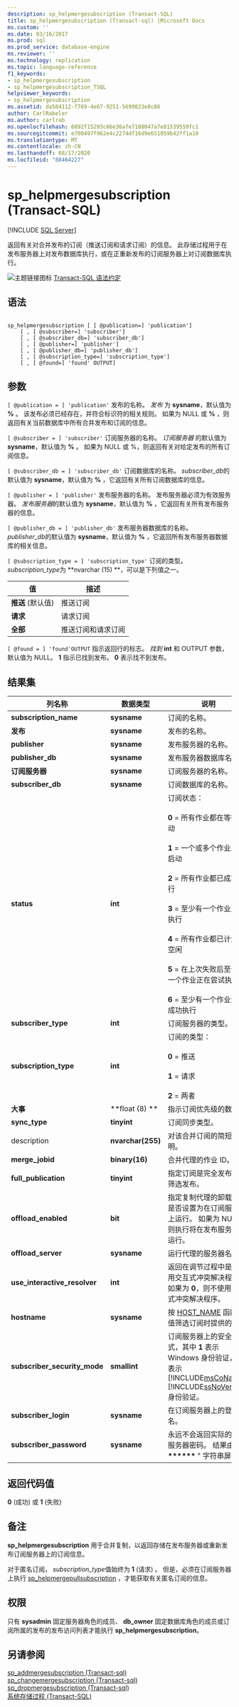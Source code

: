 ```yaml
---
description: sp_helpmergesubscription (Transact-SQL)
title: sp_helpmergesubscription (Transact-sql) |Microsoft Docs
ms.custom: ''
ms.date: 03/16/2017
ms.prod: sql
ms.prod_service: database-engine
ms.reviewer: ''
ms.technology: replication
ms.topic: language-reference
f1_keywords:
- sp_helpmergesubscription
- sp_helpmergesubscription_TSQL
helpviewer_keywords:
- sp_helpmergesubscription
ms.assetid: da564112-f769-4e67-9251-5699823e8c86
author: CarlRabeler
ms.author: carlrab
ms.openlocfilehash: 6892f15293c66e36afe7108047a7e81539559fc1
ms.sourcegitcommit: e700497f962e4c2274df16d9e651059b42ff1a10
ms.translationtype: MT
ms.contentlocale: zh-CN
ms.lasthandoff: 08/17/2020
ms.locfileid: "88464227"
---
```

# <a name="sp_helpmergesubscription-transact-sql"></a>sp_helpmergesubscription (Transact-SQL)
[!INCLUDE [SQL Server](../../includes/applies-to-version/sqlserver.md)]

  返回有关对合并发布的订阅（推送订阅和请求订阅）的信息。 此存储过程用于在发布服务器上对发布数据库执行，或在正重新发布的订阅服务器上对订阅数据库执行。  
  
 ![主题链接图标](../../database-engine/configure-windows/media/topic-link.gif "“主题链接”图标") [Transact-SQL 语法约定](../../t-sql/language-elements/transact-sql-syntax-conventions-transact-sql.md)  
  
## <a name="syntax"></a>语法  
  
```  
  
sp_helpmergesubscription [ [ @publication=] 'publication']  
    [ , [ @subscriber=] 'subscriber']  
    [ , [ @subscriber_db=] 'subscriber_db']  
    [ , [ @publisher=] 'publisher']  
    [ , [ @publisher_db=] 'publisher_db']  
    [ , [ @subscription_type=] 'subscription_type']  
    [ , [ @found=] 'found' OUTPUT]  
```  
  
## <a name="arguments"></a>参数  
`[ @publication = ] 'publication'` 发布的名称。 *发布* 为 **sysname**，默认值为 **%** 。 该发布必须已经存在，并符合标识符的相关规则。 如果为 NULL 或 **%** ，则返回有关当前数据库中所有合并发布和订阅的信息。  
  
`[ @subscriber = ] 'subscriber'` 订阅服务器的名称。 *订阅服务器* 的默认值为 **sysname**，默认值为 **%** 。 如果为 NULL 或 %，则返回有关对给定发布的所有订阅信息。  
  
`[ @subscriber_db = ] 'subscriber_db'` 订阅数据库的名称。 *subscriber_db*的默认值为 **sysname**，默认值为 **%** ，它返回有关所有订阅数据库的信息。  
  
`[ @publisher = ] 'publisher'` 发布服务器的名称。 发布服务器必须为有效服务器。 *发布服务器*的默认值为 **sysname**，默认值为 **%** ，它返回有关所有发布服务器的信息。  
  
`[ @publisher_db = ] 'publisher_db'` 发布服务器数据库的名称。 *publisher_db*的默认值为 **sysname**，默认值为 **%** ，它返回所有发布服务器数据库的相关信息。  
  
`[ @subscription_type = ] 'subscription_type'` 订阅的类型。 *subscription_type*为 **nvarchar (15) **，可以是下列值之一。  
  
|值|描述|  
|-----------|-----------------|  
|**推送** (默认值) |推送订阅|  
|**请求**|请求订阅|  
|**全部**|推送订阅和请求订阅|  
  
`[ @found = ] 'found'OUTPUT` 指示返回行的标志。 *找到* **int** 和 OUTPUT 参数，默认值为 NULL。 **1** 指示已找到发布。 **0** 表示找不到发布。  
  
## <a name="result-sets"></a>结果集  
  
|列名称|数据类型|说明|  
|-----------------|---------------|-----------------|  
|**subscription_name**|**sysname**|订阅的名称。|  
|**发布**|**sysname**|发布的名称。|  
|**publisher**|**sysname**|发布服务器的名称。|  
|**publisher_db**|**sysname**|发布服务器数据库名。|  
|**订阅服务器**|**sysname**|订阅服务器的名称。|  
|**subscriber_db**|**sysname**|订阅数据库的名称。|  
|**status**|**int**|订阅状态：<br /><br /> **0** = 所有作业都在等待启动<br /><br /> **1** = 一个或多个作业正在启动<br /><br /> **2** = 所有作业都已成功执行<br /><br /> **3** = 至少有一个作业正在执行<br /><br /> **4** = 所有作业都已计划且空闲<br /><br /> **5** = 在上次失败后至少有一个作业正在尝试执行<br /><br /> **6** = 至少有一个作业无法成功执行|  
|**subscriber_type**|**int**|订阅服务器的类型。|  
|**subscription_type**|**int**|订阅的类型：<br /><br /> **0** = 推送<br /><br /> **1** = 请求<br /><br /> **2** = 两者|  
|**大事**|**float (8) **|指示订阅优先级的数字。|  
|**sync_type**|**tinyint**|订阅同步类型。|  
|description|**nvarchar(255)**|对该合并订阅的简短说明。|  
|**merge_jobid**|**binary(16)**|合并代理的作业 ID。|  
|**full_publication**|**tinyint**|指定订阅是完全发布还是筛选发布。|  
|**offload_enabled**|**bit**|指定复制代理的卸载执行是否设置为在订阅服务器上运行。 如果为 NULL，则执行将在发布服务器上运行。|  
|**offload_server**|**sysname**|运行代理的服务器名。|  
|**use_interactive_resolver**|**int**|返回在调节过程中是否使用交互式冲突解决程序。 如果为 **0**，则不使用交互式冲突解决程序。|  
|**hostname**|**sysname**|按 [HOST_NAME](../../t-sql/functions/host-name-transact-sql.md) 函数的值筛选订阅时提供的值。|  
|**subscriber_security_mode**|**smallint**|订阅服务器上的安全模式，其中 **1** 表示 Windows 身份验证， **0** 表示 [!INCLUDE[msCoName](../../includes/msconame-md.md)] [!INCLUDE[ssNoVersion](../../includes/ssnoversion-md.md)] 身份验证。|  
|**subscriber_login**|**sysname**|在订阅服务器上的登录名。|  
|**subscriber_password**|**sysname**|永远不会返回实际的订阅服务器密码。 结果由 " **\*\*\*\*\*\*** " 字符串屏蔽。|  
  
## <a name="return-code-values"></a>返回代码值  
 **0** (成功) 或 **1** (失败)   
  
## <a name="remarks"></a>备注  
 **sp_helpmergesubscription** 用于合并复制，以返回存储在发布服务器或重新发布订阅服务器上的订阅信息。  
  
 对于匿名订阅， *subscription_type*值始终为 **1** (请求) 。 但是，必须在订阅服务器上执行 [sp_helpmergepullsubscription](../../relational-databases/system-stored-procedures/sp-helpmergepullsubscription-transact-sql.md) ，才能获取有关匿名订阅的信息。  
  
## <a name="permissions"></a>权限  
 只有 **sysadmin** 固定服务器角色的成员、 **db_owner** 固定数据库角色的成员或订阅所属的发布的发布访问列表才能执行 **sp_helpmergesubscription**。  
  
## <a name="see-also"></a>另请参阅  
 [sp_addmergesubscription &#40;Transact-sql&#41;](../../relational-databases/system-stored-procedures/sp-addmergesubscription-transact-sql.md)   
 [sp_changemergesubscription &#40;Transact-sql&#41;](../../relational-databases/system-stored-procedures/sp-changemergesubscription-transact-sql.md)   
 [sp_dropmergesubscription &#40;Transact-sql&#41;](../../relational-databases/system-stored-procedures/sp-dropmergesubscription-transact-sql.md)   
 [系统存储过程 (Transact-SQL)](../../relational-databases/system-stored-procedures/system-stored-procedures-transact-sql.md)  
  
  
